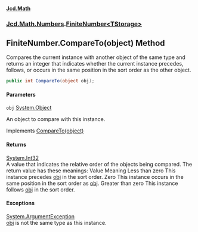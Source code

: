 #### [Jcd.Math](index.md 'index')
### [Jcd.Math.Numbers](Jcd.Math.Numbers.md 'Jcd.Math.Numbers').[FiniteNumber&lt;TStorage&gt;](Jcd.Math.Numbers.FiniteNumber_TStorage_.md 'Jcd.Math.Numbers.FiniteNumber<TStorage>')

## FiniteNumber<TStorage>.CompareTo(object) Method

Compares the current instance with another object of the same type and returns an integer that indicates whether the current instance precedes, follows, or occurs in the same position in the sort order as the other object.

```csharp
public int CompareTo(object obj);
```
#### Parameters

<a name='Jcd.Math.Numbers.FiniteNumber_TStorage_.CompareTo(object).obj'></a>

`obj` [System.Object](https://docs.microsoft.com/en-us/dotnet/api/System.Object 'System.Object')

An object to compare with this instance.

Implements [CompareTo(object)](https://docs.microsoft.com/en-us/dotnet/api/System.IComparable.CompareTo#System_IComparable_CompareTo_System_Object_ 'System.IComparable.CompareTo(System.Object)')

#### Returns
[System.Int32](https://docs.microsoft.com/en-us/dotnet/api/System.Int32 'System.Int32')  
A value that indicates the relative order of the objects being compared. The return value has these meanings: Value Meaning Less than zero This instance precedes [obj](Jcd.Math.Numbers.FiniteNumber_TStorage_.CompareTo(object).md#Jcd.Math.Numbers.FiniteNumber_TStorage_.CompareTo(object).obj 'Jcd.Math.Numbers.FiniteNumber<TStorage>.CompareTo(object).obj') in the sort order. Zero This instance occurs in the same position in the sort order as [obj](Jcd.Math.Numbers.FiniteNumber_TStorage_.CompareTo(object).md#Jcd.Math.Numbers.FiniteNumber_TStorage_.CompareTo(object).obj 'Jcd.Math.Numbers.FiniteNumber<TStorage>.CompareTo(object).obj'). Greater than zero This instance follows [obj](Jcd.Math.Numbers.FiniteNumber_TStorage_.CompareTo(object).md#Jcd.Math.Numbers.FiniteNumber_TStorage_.CompareTo(object).obj 'Jcd.Math.Numbers.FiniteNumber<TStorage>.CompareTo(object).obj') in the sort order.

#### Exceptions

[System.ArgumentException](https://docs.microsoft.com/en-us/dotnet/api/System.ArgumentException 'System.ArgumentException')  
[obj](Jcd.Math.Numbers.FiniteNumber_TStorage_.CompareTo(object).md#Jcd.Math.Numbers.FiniteNumber_TStorage_.CompareTo(object).obj 'Jcd.Math.Numbers.FiniteNumber<TStorage>.CompareTo(object).obj') is not the same type as this instance.